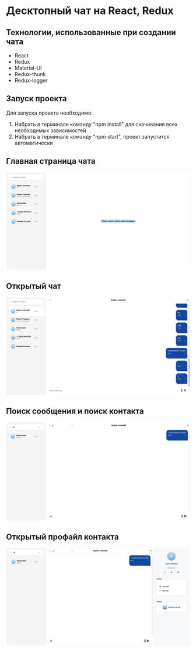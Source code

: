 # Десктопный чат на React, Redux

## Технологии, использованные при создании чата

- React
- Redux
- Material-UI
- Redux-thunk
- Redux-logger

## Запуск проекта

Для запуска проекта необходимо:

1. Набрать в терминале команду "npm install" для скачивания всех необходимых зависимостей
2. Набрать в терминале команду "npm start", проект запустится автоматически

## Главная страница чата

![текст](https://github.com/deni061997/desktop-chat/blob/main/public/images/MainPageChat.png)

## Открытый чат

![s](https://github.com/deni061997/desktop-chat/blob/main/public/images/OpenChat.png)

## Поиск сообщения и поиск контакта

![s](https://github.com/deni061997/desktop-chat/blob/main/public/images/FIndMFIndC.png)

## Открытый профайл контакта

![s](https://github.com/deni061997/desktop-chat/blob/main/public/images/OpenProfile.png)
